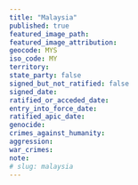 ```yaml
---
title: "Malaysia"
published: true
featured_image_path:
featured_image_attribution:
geocode: MYS
iso_code: MY
territory:
state_party: false
signed_but_not_ratified: false
signed_date:
ratified_or_acceded_date:
entry_into_force_date:
ratified_apic_date:
genocide:
crimes_against_humanity:
aggression:
war_crimes:
note:
# slug: malaysia
---
```

